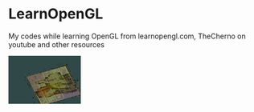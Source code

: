 # LearnOpenGL
My codes while learning OpenGL from learnopengl.com, TheCherno on youtube and other resources


![](show.gif)
